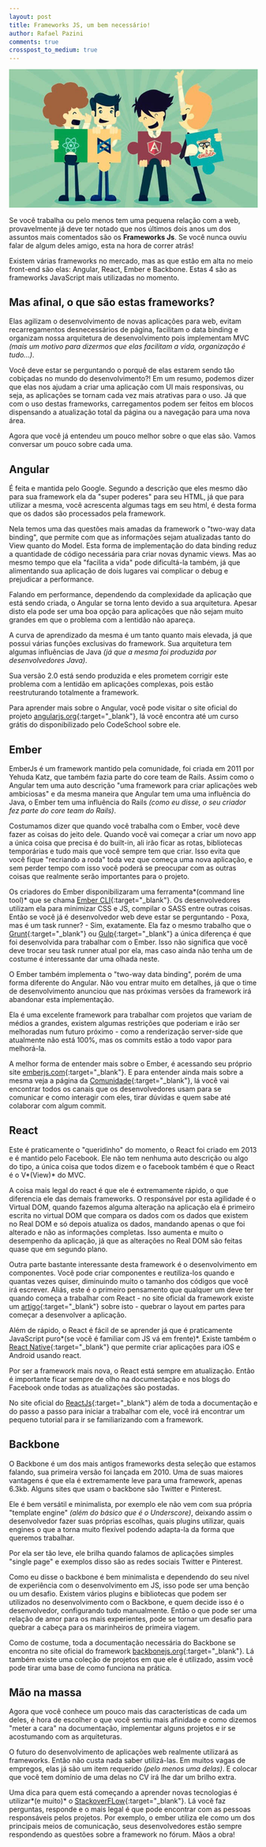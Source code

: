 ```yaml
---
layout: post
title: Frameworks JS, um bem necessário!
author: Rafael Pazini
comments: true
crosspost_to_medium: true
---
```


![Frameworks JS](/assets/img/posts/frameworks.jpg)

Se você trabalha ou pelo menos tem uma pequena relação com a web, provavelmente já deve ter notado que nos últimos dois anos um dos assuntos mais comentados são os **Frameworks Js**. Se você nunca ouviu falar de algum deles amigo, esta na hora de correr atrás!<!--more-->

Existem várias frameworks no mercado, mas as que estão em alta no meio front-end são elas: Angular, React, Ember e Backbone. Estas 4 são as frameworks JavaScript mais utilizadas no momento.

Mas afinal, o que são estas frameworks?
---

Elas agilizam o desenvolvimento de novas aplicações para web, evitam recarregamentos desnecessários de página, facilitam o data binding e organizam nossa arquitetura de desenvolvimento pois implementam MVC *(mais um motivo para dizermos que elas facilitam a vida, organização é tudo...)*.

Você deve estar se perguntando o porquê de elas estarem sendo tão cobiçadas no mundo do desenvolvimento?! Em um resumo, podemos dizer que elas nos ajudam a criar uma aplicação com UI mais responsivas, ou seja, as aplicações se tornam cada vez mais atrativas para o uso. Já que com o uso destas frameworks, carregamentos podem ser feitos em blocos dispensando a atualização total da página ou a navegação para uma nova área.

Agora que você já entendeu um pouco melhor sobre o que elas são. Vamos conversar um pouco sobre cada uma.

Angular
---

É feita e mantida pelo Google. Segundo a descrição que eles mesmo dão para sua framework ela da "super poderes" para seu HTML, já que para utilizar a mesma, você acrescenta algumas tags em seu html, é desta forma que os dados são processados pela framework.

Nela temos uma das questões mais amadas da framework o "two-way data binding", que permite com que as informações sejam atualizadas tanto do View quanto do Model. Esta forma de implementação do data binding reduz a quantidade de código necessária para criar novas dynamic views. Mas ao mesmo tempo que ela "facilita a vida" pode dificultá-la também, já que alimentando sua aplicação de dois lugares vai complicar o debug e prejudicar a performance.

Falando em performance, dependendo da complexidade da aplicação que está sendo criada, o Angular se torna lento devido a sua arquitetura. Apesar disto ela pode ser uma boa opção para aplicações que não sejam muito grandes em que o problema com a lentidão não apareça.

A curva de aprendizado da mesma é um tanto quanto mais elevada, já que possui várias funções exclusivas do framework. Sua arquitetura tem algumas influências de Java *(já que a mesma foi produzida por desenvolvedores Java)*.

Sua versão 2.0 está sendo produzida e eles prometem corrigir este problema com a lentidão em aplicações complexas, pois estão reestruturando totalmente a framework.

Para aprender mais sobre o Angular, você pode visitar o site oficial do projeto
[angularjs.org](https://angularjs.org/){:target="_blank"}, lá você encontra até um curso grátis do disponibilizado pelo CodeSchool sobre ele.

Ember
---

EmberJs é um framework mantido pela comunidade, foi criada em 2011 por Yehuda Katz, que também fazia parte do core team de Rails.
Assim como o Angular tem uma auto descrição "uma framework para criar aplicações web ambiciosas" e da mesma maneira que Angular tem uma uma influência do Java, o Ember tem uma influência do Rails *(como eu disse, o seu criador fez parte do core team do Rails)*.

Costumamos dizer que quando você trabalha com o Ember, você deve fazer as coisas do jeito dele. Quando você vai começar a criar um novo app a única coisa que precisa é do built-in, ali irão ficar as rotas, bibliotecas temporárias e tudo mais que você sempre tem que criar. Isso evita que você fique "recriando a roda" toda vez que começa uma nova aplicação, e sem perder tempo com isso você poderá se preocupar com as outras coisas que realmente serão importantes para o projeto.

Os criadores do Ember disponibilizaram uma ferramenta*(command line tool)* que se chama [Ember CLI](http://ember-cli.com){:target="_blank"}. Os desenvolvedores utilizam ela para minimizar CSS e JS, compilar o SASS entre outras coisas. Então se você já é desenvolvedor web deve estar se perguntando - Poxa, mas é um task runner? - Sim, exatamente. Ela faz o mesmo trabalho que o [Grunt](http://gruntjs.com){:target="_blank"} ou [Gulp](http://gulpjs.com){:target="_blank"} a única diferença é que foi desenvolvida para trabalhar com o Ember. Isso não significa que você deve trocar seu task runner atual por ela, mas caso ainda não tenha um de costume é interessante dar uma olhada neste.

O Ember também implementa o "two-way data binding", porém de uma forma diferente do Angular. Não vou entrar muito em detalhes, já que o time de desenvolvimento anunciou que nas próximas versões da framework irá abandonar esta implementação.

Ela é uma excelente framework para trabalhar com projetos que variam de médios a grandes, existem algumas restrições que poderiam e irão ser melhoradas num futuro próximo - como a renderização server-side que atualmente não está 100%, mas os commits estão a todo vapor para melhorá-la.

A melhor forma de entender mais sobre o Ember, é acessando seu próprio site [emberjs.com](http://emberjs.com){:target="_blank"}. E para entender ainda mais sobre a mesma veja a página da [Comunidade](http://emberjs.com/community/){:target="_blank"}, lá você vai encontrar todos os canais que os desenvolvedores usam para se comunicar e como interagir com eles, tirar dúvidas e quem sabe até colaborar com algum commit.

React
---

Este é praticamente o "queridinho" do momento, o React foi criado em 2013 e é mantido pelo Facebook. Ele não tem nenhuma auto descrição ou algo do tipo, a única coisa que todos dizem e o facebook também é que o React é o V*(View)* do MVC.

A coisa mais legal do react é que ele é extremamente rápido, o que diferencia ele das demais frameworks. O responsável por esta agilidade é o Virtual DOM, quando fazemos alguma alteração na aplicação ela é primeiro escrita no virtual DOM que compara os dados com os dados que existem no Real DOM e só depois atualiza os dados, mandando apenas o que foi alterado e não as informações completas. Isso aumenta e muito o desempenho da aplicação, já que as alterações no Real DOM são feitas quase que em segundo plano.

Outra parte bastante interessante desta framework é o desenvolvimento em componentes. Você pode criar componentes e reutiliza-los quando e quantas vezes quiser, diminuindo muito o tamanho dos códigos que você irá escrever. Aliás, este é o primeiro pensamento que qualquer um deve ter quando começa a trabalhar com React - no site oficial da framework existe um [artigo](https://facebook.github.io/react/docs/thinking-in-react.html){:target="_blank"} sobre isto - quebrar o layout em partes para começar a desenvolver a aplicação.

Além de rápido, o React é fácil de se aprender já que é praticamente JavaScript puro*(se você é familiar com JS vá em frente)*. Existe também o [React Native](http://facebook.github.io/react-native/){:target="_blank"} que permite criar aplicações para iOS e Android usando react.

Por ser a framework mais nova, o React está sempre em atualização. Então é importante ficar sempre de olho na documentação e nos blogs do Facebook onde todas as atualizações são postadas.

No site oficial do [ReactJs](https://facebook.github.io/react/index.html){:target="_blank"} além de toda a documentação e do passo a passo para iniciar a trabalhar com ele, você irá encontrar um pequeno tutorial para ir se familiarizando com a framework.

Backbone
---

O Backbone é um dos mais antigos frameworks desta seleção que estamos falando, sua primeira versão foi lançada em 2010. Uma de suas maiores vantagens é que ela é extremamente leve para uma framework, apenas 6.3kb. Alguns sites que usam o backbone são Twitter e Pinterest.

Ele é bem versátil e minimalista, por exemplo ele não vem com sua própria "template engine" *(além do básico que é o Underscore)*, deixando assim o desenvolvedor fazer suas próprias escolhas, quais plugins utilizar, quais engines o que a torna muito flexível podendo adapta-la da forma que queremos trabalhar.

Por ela ser tão leve, ele brilha quando falamos de aplicações simples "single page" e exemplos disso são as redes sociais Twitter e Pinterest.

Como eu disse o backbone é bem minimalista e dependendo do seu nível de experiência com o desenvolvimento em JS, isso pode ser uma benção ou um desafio. Existem vários plugins e bibliotecas que podem ser utilizados no desenvolvimento com o Backbone, e quem decide isso é o desenvolvedor, configurando tudo manualmente. Então o que pode ser uma relação de amor para os mais experientes, pode se tornar um desafio para quebrar a cabeça para os marinheiros de primeira viagem.

Como de costume, toda a documentação necessária do Backbone se encontra no site oficial do framework [backbonejs.org](http://backbonejs.org){:target="_blank"}. Lá também existe uma coleção de projetos em que ele é utilizado, assim você pode tirar uma base de como funciona na prática.

Mão na massa
---

Agora que você conhece um pouco mais das características de cada um deles, é hora de escolher o que você sentiu mais afinidade e como dizemos "meter a cara" na documentação, implementar alguns projetos e ir se acostumando com as arquiteturas.

O futuro do desenvolvimento de aplicações web realmente utilizará as frameworks. Então não custa nada saber utilizá-las. Em muitos vagas de empregos, elas já são um item requerido *(pelo menos uma delas)*. E colocar que você tem domínio de uma delas no CV irá lhe dar um brilho extra.

Uma dica para quem está começando a aprender novas tecnologias é utilizar*(e muito)* o [StackoverFLow](http://stackoverflow.com){:target="_blank"}. Lá você faz perguntas, responde e o mais legal é que pode encontrar com as pessoas responsáveis pelos projetos. Por exemplo, o ember utiliza ele como um dos principais meios de comunicação, seus desenvolvedores estão sempre respondendo as questões sobre a framework no fórum. Mãos a obra!
